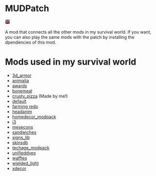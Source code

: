# MUDPatch

![image](screenshot.png)

A mod that connects all the other mods in my survival world. If you want, you can also play the same mods with the patch by installing the dpendencies of this mod.

# Mods used in my survival world

- [3d_armor](https://content.minetest.net/packages/stu/3d_armor/)
- [animalia](https://content.minetest.net/packages/ElCeejo/animalia/)
- [awards](https://content.minetest.net/packages/rubenwardy/awards/)
- [bonemeal](https://content.minetest.net/packages/TenPlus1/bonemeal/)
- [crusty_pizza](https://github.com/MihinMUD/Crusty_Pizza) (Made by me!)
- [default](https://content.minetest.net/packages/Minetest/minetest_game/)
- [farming redo](https://content.minetest.net/packages/TenPlus1/farming/) 
- [headanim](https://content.minetest.net/packages/Lone_Wolf/headanim/)
- [homedecor_modpack](https://content.minetest.net/packages/mt-mods/homedecor_modpack/)
- [i3](https://content.minetest.net/packages/jp/i3/)
- [mesecons](https://content.minetest.net/packages/Jeija/mesecons/)
- [sandwiches](https://content.minetest.net/packages/Annalysa/sandwiches/)
- [signs_lib](https://content.minetest.net/packages/mt-mods/signs_lib/)
- [skinsdb](https://content.minetest.net/packages/bell07/skinsdb/)
- [techage_modpack](https://content.minetest.net/packages/joe7575/techage_modpack/)
- [unifieddyes](https://content.minetest.net/packages/mt-mods/unifieddyes/)
- [waffles](https://content.minetest.net/packages/GreenXenith/waffles/)
- [wielded_light](https://content.minetest.net/packages/bell07/wielded_light/)
- [xdecor](https://content.minetest.net/packages/Wuzzy/xdecor/)